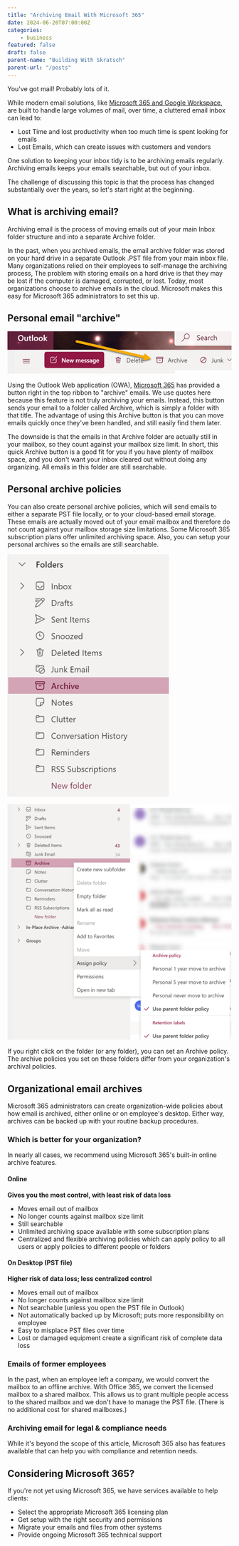 ```yaml
---
title: "Archiving Email With Microsoft 365"
date: 2024-06-20T07:00:00Z
categories:
    - business
featured: false
draft: false
parent-name: "Building With Skratsch"
parent-url: "/posts"
---
```


You've got mail! Probably lots of it.

While modern email solutions, like [Microsoft 365 and Google Workspace](/business/google-workspace-vs-microsoft-365), are built to handle large volumes of mail, over time, a cluttered email inbox can lead to:

- Lost Time and lost productivity when too much time is spent looking for emails
- Lost Emails, which can create issues with customers and vendors

One solution to keeping your inbox tidy is to be archiving emails regularly. Archiving emails keeps your emails searchable, but out of your inbox.

The challenge of discussing this topic is that the process has changed substantially over the years, so let's start right at the beginning.

## What is archiving email?

Archiving email is the process of moving emails out of your main Inbox folder structure and into a separate Archive folder.

In the past, when you archived emails, the email archive folder was stored on your hard drive in a separate Outlook .PST file from your main inbox file. Many organizations relied on their employees to self-manage the archiving process, The problem with storing emails on a hard drive is that they may be lost if the computer is damaged, corrupted, or lost. Today, most organizations choose to archive emails in the cloud. Microsoft makes this easy for Microsoft 365 administrators to set this up.

## Personal email "archive"

![email archive 1](/images/post/email-archive-1.webp)

Using the Outlook Web application (OWA), [Microsoft 365](/it-services/microsoft-365) has provided a button right in the top ribbon to "archive" emails. We use quotes here because this feature is not truly archiving your emails. Instead, this button sends your email to a folder called Archive, which is simply a folder with that title. The advantage of using this Archive button is that you can move emails quickly once they've been handled, and still easily find them later.

The downside is that the emails in that Archive folder are actually still in your mailbox, so they count against your mailbox size limit. In short, this quick Archive button is a good fit for you if you have plenty of mailbox space, and you don't want your inbox cleared out without doing any organizing. All emails in this folder are still searchable.

## Personal archive policies

You can also create personal archive policies, which will send emails to either a separate PST file locally, or to your cloud-based email storage. These emails are actually moved out of your email mailbox and therefore do not count against your mailbox storage size limitations. Some Microsoft 365 subscription plans offer unlimited archiving space. Also, you can setup your personal archives so the emails are still searchable.

![email archive 2](/images/post/email-archive-2.webp)

![email archive 3](/images/post/email-archive-3.webp)

If you right click on the folder (or any folder), you can set an Archive policy. The archive policies you set on these folders differ from your organization's archival policies.

## Organizational email archives

Microsoft 365 administrators can create organization-wide policies about how email is archived, either online or on employee's desktop. Either way, archives can be backed up with your routine backup procedures.

### Which is better for your organization?

In nearly all cases, we recommend using Microsoft 365's built-in online archive features.

#### Online

**Gives you the most control, with least risk of data loss**

- Moves email out of mailbox
- No longer counts against mailbox size limit
- Still searchable
- Unlimited archiving space available with some subscription plans
- Centralized and flexible archiving policies which can apply policy to all users or apply policies to different people or folders

#### On Desktop (PST file)

**Higher risk of data loss; less centralized control**

- Moves email out of mailbox
- No longer counts against mailbox size limit
- Not searchable (unless you open the PST file in Outlook)
- Not automatically backed up by Microsoft; puts more responsibility on employee
- Easy to misplace PST files over time
- Lost or damaged equipment create a significant risk of complete data loss

### Emails of former employees

In the past, when an employee left a company, we would convert the mailbox to an offline archive. With Office 365, we convert the licensed mailbox to a shared mailbox. This allows us to grant multiple people access to the shared mailbox and we don't have to manage the PST file. (There is no additional cost for shared mailboxes.)

### Archiving email for legal & compliance needs

While it's beyond the scope of this article, Microsoft 365 also has features available that can help you with compliance and retention needs.

## Considering Microsoft 365?

If you're not yet using Microsoft 365, we have services available to help clients:

- Select the appropriate Microsoft 365 licensing plan
- Get setup with the right security and permissions
- Migrate your emails and files from other systems
- Provide ongoing Microsoft 365 technical support
